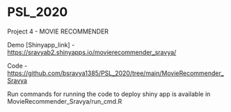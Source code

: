 # PSL_2020

Project 4 - MOVIE RECOMMENDER

Demo [Shinyapp_link] - https://sravyab2.shinyapps.io/movierecommender_sravya/

Code - https://github.com/bsravya1385/PSL_2020/tree/main/MovieRecommender_Sravya

Run commands for running the code to deploy shiny app is available in MovieRecommender_Sravya/run_cmd.R
